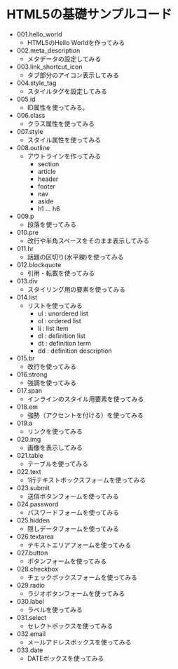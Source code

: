 # HTML5の基礎サンプルコード

* 001.hello_world
    + HTML5のHello Worldを作ってみる
* 002.meta_description
    + メタデータの設定してみる
* 003.link_shortcut_icon
    + タブ部分のアイコン表示してみる
* 004.style_tag
    + スタイルタグを設定してみる
* 005.id
    + ID属性を使ってみる。
* 006.class
    + クラス属性を使ってみる
* 007.style
    + スタイル属性を使ってみる
* 008.outline
    + アウトラインを作ってみる
        - section
        - article
        - header
        - footer
        - nav
        - aside
        - h1 ... h6
* 009.p
    + 段落を使ってみる
* 010.pre
    + 改行や半角スペースをそのまま表示してみる
* 011.hr
    + 話題の区切り(水平線)を使ってみる
* 012.blockquote
    + 引用・転載を使ってみる
* 013.div
    + スタイリング用の要素を使ってみる
* 014.list
    + リストを使ってみる
        - ul : unordered list
        - ol : ordered list
        - li : list item
        - dl : definition list
        - dt : definition term
        - dd : definition description
* 015.br
    + 改行を使ってみる
* 016.strong
    + 強調を使ってみる
* 017.span
    + インラインのスタイル用要素を使ってみる
* 018.em
    + 強勢（アクセントを付ける）を使ってみる
* 019.a
    + リンクを使ってみる
* 020.img
    + 画像を表示してみる
* 021.table
    + テーブルを使ってみる
* 022.text
    + 1行テキストボックスフォームを使ってみる
* 023.submit
    + 送信ボタンフォームを使ってみる
* 024.password
    + パスワードフォームを使ってみる
* 025.hidden
    + 隠しデータフォームを使ってみる
* 026.textarea
    + テキストエリアフォームを使ってみる
* 027.button
    + ボタンフォームを使ってみる
* 028.checkbox
    + チェックボックスフォームを使ってみる
* 029.radio
    + ラジオボタンフォームを使ってみる
* 030.label
    + ラベルを使ってみる
* 031.select
    + セレクトボックスを使ってみる
* 032.email
    + メールアドレスボックスを使ってみる
* 033.date
    + DATEボックスを使ってみる
